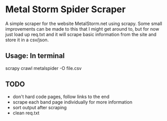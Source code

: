 # Metal Storm Spider Scraper
A simple scraper for the website MetalStorm.net using scrapy. Some small improvements can be made to this that I might get around to, but for now just load up req.txt and it will scrape basic information from the site and store it in a csv/json.

## Usage: In terminal
scrapy crawl metalspider -O file.csv

## TODO
* don't hard code pages, follow links to the end
* scrape each band page individually for more information
* sort output after scraping
* clean req.txt
